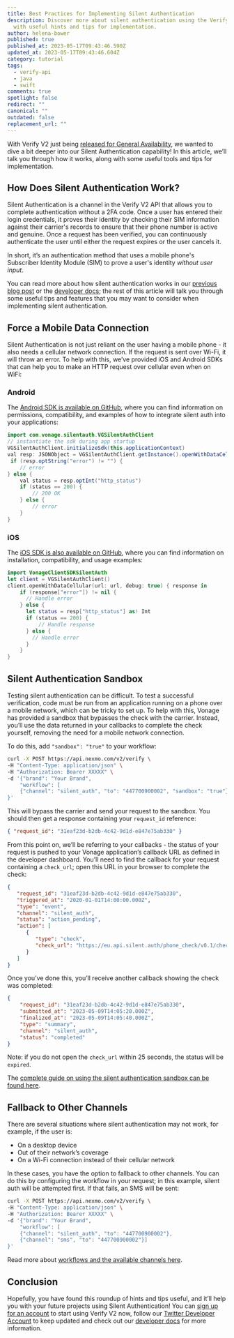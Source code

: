 ```yaml
---
title: Best Practices for Implementing Silent Authentication
description: Discover more about silent authentication using the Verify V2 API,
  with useful hints and tips for implementation.
author: helena-bower
published: true
published_at: 2023-05-17T09:43:46.590Z
updated_at: 2023-05-17T09:43:46.604Z
category: tutorial
tags:
  - verify-api
  - java
  - swift
comments: true
spotlight: false
redirect: ""
canonical: ""
outdated: false
replacement_url: ""
---
```

With Verify V2 just being [released for General Availability](http://www.developer.vonage.com/vonage-verify-v2-is-now-ga-for-2fa-integrations), we wanted to dive a bit deeper into our Silent Authentication capability! In this article, we’ll talk you through how it works, along with some useful tools and tips for implementation.

## How Does Silent Authentication Work?

Silent Authentication is a channel in the Verify V2 API that allows you to complete authentication without a 2FA code. Once a user has entered their login credentials, it proves their identity by checking their SIM information against their carrier's records to ensure that their phone number is active and genuine. Once a request has been verified, you can continuously authenticate the user until either the request expires or the user cancels it.

In short, it’s an authentication method that uses a mobile phone's Subscriber Identity Module (SIM) to prove a user's identity *without user input*.

You can read more about how silent authentication works in our [previous blog post](https://developer.vonage.com/en/blog/introducing-vonage-silent-authentication) or the [developer docs](https://developer.vonage.com/en/verify/verify-v2/guides/silent-authentication); the rest of this article will talk you through some useful tips and features that you may want to consider when implementing silent authentication.

## Force a Mobile Data Connection

Silent Authentication is not just reliant on the user having a mobile phone - it also needs a cellular network connection. If the request is sent over Wi-Fi, it will throw an error. To help with this, we’ve provided iOS and Android SDKs that can help you to make an HTTP request over cellular even when on WiFi:

### Android

The [Android SDK is available on GitHub](https://github.com/Vonage/verify-silent-auth-sdk-android), where you can find information on permissions, compatibility, and examples of how to integrate silent auth into your applications:

```java
import com.vonage.silentauth.VGSilentAuthClient
// instantiate the sdk during app startup
VGSilentAuthClient.initializeSdk(this.applicationContext)
val resp: JSONObject = VGSilentAuthClient.getInstance().openWithDataCellular(URL(endpoint), false)
 if (resp.optString("error") != "") {
    // error
} else {
    val status = resp.optInt("http_status")
    if (status == 200) {
        // 200 OK
    } else {
        // error
    }
}
```

### i﻿OS

The [iOS SDK is also available on GitHub](https://github.com/Vonage/verify-silent-auth-sdk-ios), where you can find information on installation, compatibility, and usage examples:

```swift
import VonageClientSDKSilentAuth
let client = VGSilentAuthClient()
client.openWithDataCellular(url: url, debug: true) { response in
    if (response["error"]) != nil {
      // Handle error
    } else {
      let status = resp["http_status"] as! Int
      if (status == 200) {
          // Handle response
      } else {
        // Handle error
      }
    }
}
```

## Silent Authentication Sandbox

Testing silent authentication can be difficult. To test a successful verification, code must be run from an application running on a phone over a mobile network, which can be tricky to set up. To help with this, Vonage has provided a sandbox that bypasses the check with the carrier. Instead, you’ll use the data returned in your callbacks to complete the check yourself, removing the need for a mobile network connection.

To do this, add `"sandbox": "true"` to your workflow:

```bash
curl -X POST https://api.nexmo.com/v2/verify \
-H "Content-Type: application/json" \
-H "Authorization: Bearer XXXXX" \
-d '{"brand": "Your Brand",
    "workflow": [
    {"channel": "silent_auth", "to": "447700900002", "sandbox": "true"}
}'
```

This will bypass the carrier and send your request to the sandbox. You should then get a response containing your `request_id` reference:

```json
{ "request_id": "31eaf23d-b2db-4c42-9d1d-e847e75ab330" }
```

From this point on, we’ll be referring to your callbacks - the status of your request is pushed to your Vonage application’s callback URL as defined in the developer dashboard. You’ll need to find the callback for your request containing a `check_url`; open this URL in your browser to complete the check:

```json
{
   "request_id": "31eaf23d-b2db-4c42-9d1d-e847e75ab330",
   "triggered_at": "2020-01-01T14:00:00.000Z",
   "type": "event",
   "channel": "silent_auth",
   "status": "action_pending",
   "action": [
      {
         "type": "check",
         "check_url": "https://eu.api.silent.auth/phone_check/v0.1/checks/:id/redirect"
      }
   ]
}
```

Once you’ve done this, you’ll receive another callback showing the check was completed:

```json
{
    "request_id": "31eaf23d-b2db-4c42-9d1d-e847e75ab330",
    "submitted_at": "2023-05-09T14:05:20.000Z",
    "finalized_at": "2023-05-09T14:05:40.000Z",
    "type": "summary",
    "channel": "silent_auth",
    "status": "completed"
}
```

Note: if you do not open the `check_url` within 25 seconds, the status will be `expired`.

The [complete guide on using the silent authentication sandbox can be found here](https://developer.vonage.com/en/verify/verify-v2/guides/silent-auth-sandbox).

## Fallback to Other Channels

There are several situations where silent authentication may not work, for example, if the user is:

* On a desktop device
* Out of their network’s coverage
* On a Wi-Fi connection instead of their cellular network

In these cases, you have the option to fallback to other channels. You can do this by configuring the workflow in your request; in this example, silent auth will be attempted first. If that fails, an SMS will be sent:

```bash
curl -X POST https://api.nexmo.com/v2/verify \
-H "Content-Type: application/json" \
-H "Authorization: Bearer XXXXX" \
-d '{"brand": "Your Brand",
    "workflow": [
    {"channel": "silent_auth", "to": "447700900002"},
    {"channel": "sms", "to": "447700900002"}]
}'
```

Read more about [workflows and the available channels here](https://developer.vonage.com/en/verify/verify-v2/overview#workflows).

## Conclusion

Hopefully, you have found this roundup of hints and tips useful, and it’ll help you with your future projects using Silent Authentication! You can [sign up for an account](https://dashboard.nexmo.com/) to start using Verify V2 now, follow our [Twitter Developer Account](https://twitter.com/VonageDev) to keep updated and check out our [developer docs](https://developer.vonage.com/en/verify/verify-v2/overview) for more information.
